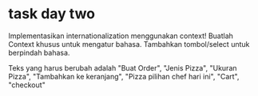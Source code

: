 # task day two

Implementasikan internationalization menggunakan context! Buatlah Context khusus untuk mengatur bahasa. Tambahkan tombol/select untuk berpindah bahasa.

Teks yang harus berubah adalah "Buat Order", "Jenis Pizza", "Ukuran Pizza", "Tambahkan ke keranjang", "Pizza pilihan chef hari ini", "Cart", "checkout"
